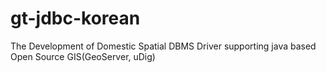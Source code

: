 gt-jdbc-korean
==============

The Development of Domestic Spatial DBMS Driver supporting java based Open Source GIS(GeoServer, uDig)
